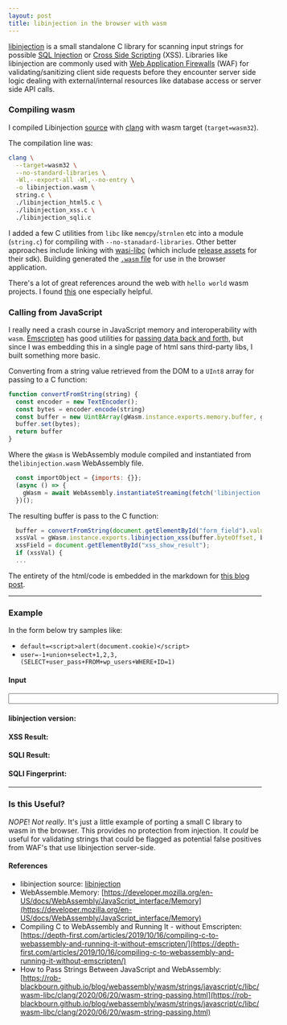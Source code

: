 ```yaml
---
layout: post
title: libinjection in the browser with wasm
---
```


[libinjection](https://github.com/libinjection/libinjection) is a small standalone C library for scanning input strings for possible [SQL Injection](https://en.wikipedia.org/wiki/SQL_injection) or [Cross Side Scripting](https://en.wikipedia.org/wiki/Cross-site_scripting) (XSS).  Libraries like libinjection are commonly used with [Web Application Firewalls](https://en.wikipedia.org/wiki/Web_application_firewall) (WAF) for validating/sanitizing client side requests before they encounter server side logic dealing with external/internal resources like database access or server side API calls.


### Compiling wasm

I compiled Libinjection [source](https://github.com/libinjection/libinjection) with [clang](https://clang.llvm.org/) with wasm target (`target=wasm32`).

The compilation line was:

```sh
clang \
  --target=wasm32 \
  --no-standard-libraries \
  -Wl,--export-all -Wl,--no-entry \
  -o libinjection.wasm \
  string.c \
  ./libinjection_html5.c \
  ./libinjection_xss.c \
  ./libinjection_sqli.c
```

I added a few C utilities from `libc` like `memcpy`/`strnlen` etc into a module (`string.c`) for compiling with `--no-stanadard-libraries`.  Other better approaches include linking with [wasi-libc](https://github.com/WebAssembly/wasi-libc) (which include [release assets](https://github.com/WebAssembly/wasi-sdk/releases) for their sdk).  Building generated the [`.wasm` file](https://github.com/tinselcity/tinselcity.github.io/blob/master/dat/blog/2023_2_26_Libinjection_Wasm/libinjection.wasm) for use in the browser application.

There's a lot of great references around the web with `hello world` wasm projects.  I found [this](https://depth-first.com/articles/2019/10/16/compiling-c-to-webassembly-and-running-it-without-emscripten/) one especially helpful.

### Calling from JavaScript

I really need a crash course in JavaScript memory and interoperability with `wasm`.  [Emscripten](https://emscripten.org/) has good utilities for [passing data back and forth](https://emscripten.org/docs/porting/connecting_cpp_and_javascript/Interacting-with-code.html#call-compiled-c-c-code-directly-from-javascript), but since I was embedding this in a single page of html sans third-party libs, I built something more basic.

Converting from a string value retrieved from the DOM to a `UInt8` array for passing to a C function:

```js
function convertFromString(string) {
  const encoder = new TextEncoder();
  const bytes = encoder.encode(string)
  const buffer = new Uint8Array(gWasm.instance.exports.memory.buffer, gMemory, bytes.byteLength + 1)
  buffer.set(bytes);
  return buffer
}
```

Where the `gWasm` is WebAssembly module compiled and instantiated from the`libinjection.wasm` WebAssembly file.

```js
  const importObject = {imports: {}};
  (async () => {
    gWasm = await WebAssembly.instantiateStreaming(fetch('libinjection.wasm'), importObject);
  })();
```

The resulting buffer is pass to the C function:

```js
  buffer = convertFromString(document.getElementById("form_field").value);
  xssVal = gWasm.instance.exports.libinjection_xss(buffer.byteOffset, buffer.length);
  xssField = document.getElementById("xss_show_result");
  if (xssVal) {
  ...
```

The entirety of the html/code is embedded in the markdown for [this blog post](https://raw.githubusercontent.com/tinselcity/tinselcity.github.io/master/_posts/2023-2-26-Libinjection-Wasm.md).

---

### Example

In the form below try samples like:

- `default=<script>alert(document.cookie)</script>`
- `user=-1+union+select+1,2,3,(SELECT+user_pass+FROM+wp_users+WHERE+ID=1)`

#### Input
<div>
<input id="form_field" size="64" type="text" onKeyPress="testOnKeyPress()" onKeyUp="testOnKeyPress()">
</div>

<div>
<h4>libinjection version: <span id="version_field"></span></h4>
<h4>XSS Result:       <span id="xss_show_result"></span></h4>
<h4>SQLI Result:      <span id="sqli_show_result"></span></h4>
<h4>SQLI Fingerprint: <span id="sqli_show_fingerprint"></span></h4>
</div>


<script>
// ---------------------------------------------------------
// create shared memory
// ---------------------------------------------------------
const gMemory = new WebAssembly.Memory({
  initial: 1024,
  maximum: 4096,
  shared: true,
});
// ---------------------------------------------------------
// import wasm
// ---------------------------------------------------------
let gWasm;
const importObject = {imports: {}};
(async () => {
  const response = await fetch("{{site.url}}/dat/blog/2023_2_26_Libinjection_Wasm/libinjection.wasm");
  const buffer = await response.arrayBuffer();
  gWasm = await WebAssembly.instantiate(buffer);
  display_version();
})();
// ---------------------------------------------------------
// convert from string
// ---------------------------------------------------------
function convertFromString(string) {
  const encoder = new TextEncoder();
  const bytes = encoder.encode(string)
  const buffer = new Uint8Array(gWasm.instance.exports.memory.buffer, gMemory, bytes.byteLength + 1)
  buffer.set(bytes);
  return buffer
}
// ---------------------------------------------------------
// create empty buffer
// ---------------------------------------------------------
function createBuffer(length) {
  const buffer = new Uint8Array(gWasm.instance.exports.memory.buffer, gMemory, length+1)
  return buffer
}
// ---------------------------------------------------------
// key press
// ---------------------------------------------------------
function testOnKeyPress() {
    let buffer = null;
    try {
      fingerprint = createBuffer(8);
      buffer = convertFromString(document.getElementById("form_field").value);
      // ---------------------------------------------------
      // xss test
      // ---------------------------------------------------
      xssVal = gWasm.instance.exports.libinjection_xss(buffer.byteOffset, buffer.length);
      xssField = document.getElementById("xss_show_result");
      if (xssVal) {
        xssField.innerText = "DETECTED";
        xssField.style.color = "red";
      }
      else {
        xssField.innerText = "OK";
        xssField.style.color = "green";
      }
      // ---------------------------------------------------
      // sqli test
      // ---------------------------------------------------
      sqliVal = gWasm.instance.exports.libinjection_sqli(buffer.byteOffset, buffer.length, fingerprint.byteOffset);
      sqliField = document.getElementById("sqli_show_result");
      sqliFingerPrint = document.getElementById("sqli_show_fingerprint");
      if (sqliVal) {
        sqliField.innerText = "DETECTED";
        sqliField.style.color = "red";
        sqliFingerPrint.innerText = fingerprint;
        sqliFingerPrint.style.color = "red";
      }
      else {
        sqliField.innerText = "OK";
        sqliField.style.color = "green";
        sqliFingerPrint.innerText = "NONE";
        sqliFingerPrint.style.color = "green";
      }
    } finally {
      delete buffer;
      delete fingerprint;
    }
}
// ---------------------------------------------------------
// display version
// ---------------------------------------------------------
function display_version() {
  var l_str = new Int8Array(
    gWasm.instance.exports.memory.buffer,
    gWasm.instance.exports.libinjection_version(),
    gWasm.instance.exports.libinjection_version_len()
  )
  let l_version = String.fromCharCode.apply(null, l_str);
  var versionField = document.getElementById("version_field");
  versionField.innerText = l_version;
  versionField.style.color = "blue";
};
</script>

---

### Is this Useful?

_NOPE_!  _Not really_.  It's just a little example of porting a small C library to wasm in the browser.  This provides no protection from injection.  It _could_ be useful for validating strings that could be flagged as potential false positives from WAF's that use libinjection server-side.


#### References
- libinjection source: [libinjection](https://github.com/libinjection/libinjection)
- WebAssemble.Memory: [https://developer.mozilla.org/en-US/docs/WebAssembly/JavaScript_interface/Memory](https://developer.mozilla.org/en-US/docs/WebAssembly/JavaScript_interface/Memory)
- Compiling C to WebAssembly and Running It - without Emscripten: [https://depth-first.com/articles/2019/10/16/compiling-c-to-webassembly-and-running-it-without-emscripten/](https://depth-first.com/articles/2019/10/16/compiling-c-to-webassembly-and-running-it-without-emscripten/)
- How to Pass Strings Between JavaScript and WebAssembly: [https://rob-blackbourn.github.io/blog/webassembly/wasm/strings/javascript/c/libc/wasm-libc/clang/2020/06/20/wasm-string-passing.html](https://rob-blackbourn.github.io/blog/webassembly/wasm/strings/javascript/c/libc/wasm-libc/clang/2020/06/20/wasm-string-passing.html)

